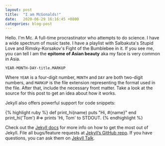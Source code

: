 ```yaml
---
layout: post
title:  "I am McGonalds!"
date:   2020-06-29 16:16:45 +0800
categories: blog-post
---
```

Hello. I'm Mc. A full-time procrastinator who attempts to do science. I have a wide spectrum of music taste. I have a playlist with Salbakuta's Stupid Love and Rimsky-Korsakov's Fight of the Bumblebee in it. If you see me, you can tell I am the **epitome of Asian beauty** aka my face is very common in Asia.  

`YEAR-MONTH-DAY-title.MARKUP`

Where `YEAR` is a four-digit number, `MONTH` and `DAY` are both two-digit numbers, and `MARKUP` is the file extension representing the format used in the file. After that, include the necessary front matter. Take a look at the source for this post to get an idea about how it works.

Jekyll also offers powerful support for code snippets:

{% highlight ruby %}
def print_hi(name)
  puts "Hi, #{name}"
end
print_hi('Tom')
#=> prints 'Hi, Tom' to STDOUT.
{% endhighlight %}

Check out the [Jekyll docs][jekyll-docs] for more info on how to get the most out of Jekyll. File all bugs/feature requests at [Jekyll’s GitHub repo][jekyll-gh]. If you have questions, you can ask them on [Jekyll Talk][jekyll-talk].

[jekyll-docs]: https://jekyllrb.com/docs/home
[jekyll-gh]:   https://github.com/jekyll/jekyll
[jekyll-talk]: https://talk.jekyllrb.com/
